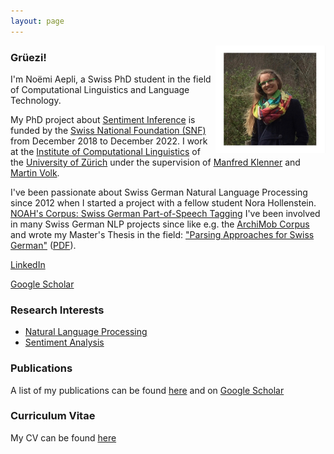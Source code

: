 ```yaml
---
layout: page
---
```


<img src="./images/portrait.jpg" class="profile-picture" width="35%" align="right">

### Grüezi!

I'm Noëmi Aepli, a Swiss PhD student in the field of Computational Linguistics and Language Technology.


My PhD project about [Sentiment Inference](https://www.cl.uzh.ch/en/texttechnologies/research/opinionmining/sentiment-inference.html) is funded by the [Swiss National Foundation (SNF)](http://www.snf.ch/en/Pages/default.aspx) from December 2018 to December 2022. I work at the [Institute of Computational Linguistics](https://www.cl.uzh.ch/en.html) of the [University of Zürich](https://www.uzh.ch/de.html) under the supervision of [Manfred Klenner](https://www.cl.uzh.ch/de/people/team/compling/klenner.html) and [Martin Volk](https://www.cl.uzh.ch/de/people/team/compling/volk.html).



I've been passionate about Swiss German Natural Language Processing since 2012 when I started a project with a fellow student Nora Hollenstein. [NOAH's Corpus: Swiss German Part-of-Speech Tagging](https://noe-eva.github.io/NOAH-Corpus/) I've been involved in many Swiss German NLP projects since like e.g. the [ArchiMob Corpus](https://www.spur.uzh.ch/en/departments/research/textgroup/ArchiMob.html) and wrote my Master's Thesis in the field: ["Parsing Approaches for Swiss German"](https://noe-eva.github.io/SwissGermanUD/) ([PDF](https://www.cl.uzh.ch/dam/jcr:cdad4255-ddd4-4071-a706-491e75085339/aepli_noemi_1990.pdf)).



[LinkedIn](https://www.linkedin.com/in/no%C3%ABmi-aepli-441030a0/)

[Google Scholar](https://scholar.google.ch/citations?user=ZMIlpKUAAAAJ&hl=de)




### Research Interests

- [Natural Language Processing](https://en.wikipedia.org/wiki/Natural_language_processing)
- [Sentiment Analysis](https://en.wikipedia.org/wiki/Sentiment_analysis)


### Publications

A list of my publications can be found [here](/research/) and on [Google Scholar](https://scholar.google.ch/citations?user=ZMIlpKUAAAAJ&hl=de)

### Curriculum Vitae

My CV can be found [here](/pdfs/cv.pdf)

